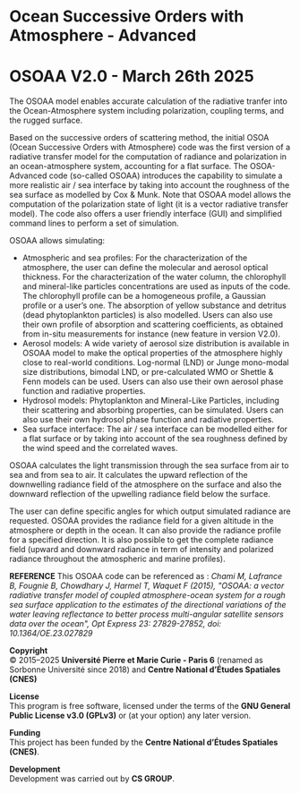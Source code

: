 # Ocean Successive Orders with Atmosphere - Advanced  
# OSOAA V2.0 - March 26th 2025

The OSOAA model enables accurate calculation of the radiative tranfer into the Ocean-Atmosphere system including polarization, coupling terms, and the rugged surface. 
      
Based on the successive orders of scattering method, the initial OSOA (Ocean Successive Orders with Atmosphere) code was the first version of a radiative transfer model for the computation of radiance and polarization in an ocean-atmosphere system, accounting for a flat surface. 
The OSOA-Advanced code (so-called OSOAA) introduces the capability to simulate a more realistic air / sea interface by taking into account the roughness of the sea surface as modelled by Cox & Munk. 
Note that OSOAA model allows the computation of the polarization state of light (it is a vector radiative transfer model). 
The code also offers a user friendly interface (GUI) and simplified command lines to perform a set of simulation. 

OSOAA allows simulating:
* Atmospheric and sea profiles: 
For the characterization of the atmosphere, the user can define the molecular and aerosol optical thickness. 
For the characterization of the water column, the chlorophyll and mineral-like particles concentrations are used as inputs of the code. The chlorophyll profile can be a homogeneous profile, a Gaussian profile or a user’s one. The absorption of yellow substance and detritus (dead phytoplankton particles) is also modelled.
Users can also use their own profile of absorption and scattering coefficients, as obtained from in-situ measurements for instance (new feature in version V2.0).
* Aerosol models: 
A wide variety of aerosol size distribution is available in OSOAA model to make the optical properties of the atmosphere highly close to real-world conditions. Log-normal (LND) or Junge mono-modal size distributions, bimodal LND, or pre-calculated WMO or Shettle & Fenn models can be used.
Users can also use their own aerosol phase function and radiative properties. 
* Hydrosol models: 
Phytoplankton and Mineral-Like Particles, including their scattering and absorbing properties, can be simulated. 
Users can also use their own hydrosol phase function and radiative properties. 
* Sea surface interface: 
The air / sea interface can be modelled either for a flat surface or by taking into account of the sea roughness defined by the wind speed and the correlated waves. 

OSOAA calculates the light transmission through the sea surface from air to sea and from sea to air. It calculates the upward reflection of the downwelling radiance field of the atmosphere on the surface and also the downward reflection of the upwelling radiance field below the surface.
  
The user can define specific angles for which output simulated radiance are requested.
OSOAA provides the radiance field for a given altitude in the atmosphere or depth in the ocean. It can also provide the radiance profile for a specified direction. 
It is also possible to get the complete radiance field (upward and downward radiance in term of intensity and polarized radiance throughout the atmospheric and marine profiles).
 
**REFERENCE** 
This OSOAA code can be referenced as : 
*Chami M, Lafrance B, Fougnie B, Chowdhary J, Harmel T, Waquet F (2015), "OSOAA: a vector radiative transfer model of coupled atmosphere-ocean system for a rough sea surface application to the estimates of the directional variations of the water leaving reflectance to better process multi-angular satellite sensors data over the ocean", Opt Express 23: 27829-27852, doi: 10.1364/OE.23.027829*

**Copyright**  
© 2015–2025 **Université Pierre et Marie Curie - Paris 6** (renamed as Sorbonne Université since 2018) and **Centre National d’Études Spatiales (CNES)**

**License**  
This program is free software, licensed under the terms of the **GNU General Public License v3.0 (GPLv3)** or (at your option) any later version.  

**Funding**  
This project has been funded by the **Centre National d’Études Spatiales (CNES)**.

**Development**  
Development was carried out by **CS GROUP**.

